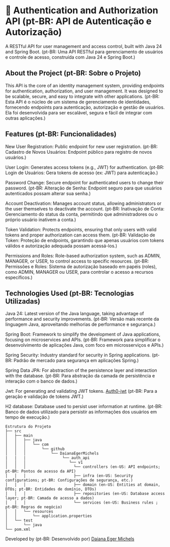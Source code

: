 # 🔐  Authentication and Authorization API (pt-BR: API de Autenticação e Autorização)
A RESTful API for user management and access control, built with Java 24 and Spring Boot.
(pt-BR: Uma API RESTful para gerenciamento de usuários e controle de acesso, construída com Java 24 e Spring Boot.)

## About the Project (pt-BR: Sobre o Projeto)
This API is the core of an identity management system, providing endpoints for authentication, authorization, and user management. It was designed to be scalable, secure, and easy to integrate with other applications.
(pt-BR: Esta API é o núcleo de um sistema de gerenciamento de identidades, fornecendo endpoints para autenticação, autorização e gestão de usuários. Ela foi desenvolvida para ser escalável, segura e fácil de integrar com outras aplicações.)

## Features (pt-BR: Funcionalidades)
New User Registration: Public endpoint for new user registration.
(pt-BR: Cadastro de Novos Usuários: Endpoint público para registro de novos usuários.)

User Login: Generates access tokens (e.g., JWT) for authentication.
(pt-BR: Login de Usuários: Gera tokens de acesso (ex: JWT) para autenticação.)

Password Change: Secure endpoint for authenticated users to change their password.
(pt-BR: Alteração de Senha: Endpoint seguro para que usuários autenticados possam alterar sua senha.)

Account Deactivation: Manages account status, allowing administrators or the user themselves to deactivate the account.
(pt-BR: Inativação de Conta: Gerenciamento do status da conta, permitindo que administradores ou o próprio usuário inativem a conta.)

Token Validation: Protects endpoints, ensuring that only users with valid tokens and proper authorization can access them.
(pt-BR: Validação de Token: Proteção de endpoints, garantindo que apenas usuários com tokens válidos e autorização adequada possam acessá-los.)

Permissions and Roles: Role-based authorization system, such as ADMIN, MANAGER, or USER, to control access to specific resources.
(pt-BR: Permissões e Roles: Sistema de autorização baseado em papéis (roles), como ADMIN, MANAGER ou USER, para controlar o acesso a recursos específicos.)

## Technologies Used (pt-BR: Tecnologias Utilizadas)
Java 24: Latest version of the Java language, taking advantage of performance and security improvements.
(pt-BR: Versão mais recente da linguagem Java, aproveitando melhorias de performance e segurança.)

Spring Boot: Framework to simplify the development of Java applications, focusing on microservices and APIs.
(pt-BR: Framework para simplificar o desenvolvimento de aplicações Java, com foco em microsserviços e APIs.)

Spring Security: Industry standard for security in Spring applications.
(pt-BR: Padrão de mercado para segurança em aplicações Spring.)

Spring Data JPA: For abstraction of the persistence layer and interaction with the database.
(pt-BR: Para abstração da camada de persistência e interação com o banco de dados.)

Jwt: For generating and validating JWT tokens. [Auth0-jwt](https://github.com/auth0/java-jwt)
(pt-BR: Para a geração e validação de tokens JWT.)

H2 database: Database used to persist user information at runtime.
(pt-BR: Banco de dados utilizado para persistir as informações dos usuários em tempo de execução.)

```
Estrutura do Projeto
├── src
│   ├── main
│   │   ├── java
│   │   │   └── com
│   │   │       └── github
│   │   │           └── DaianaEgerMichels
|   |   |                └── auth_api
│   │   │                   └── v1
│   │   │                     └── controllers (en-US: API endpoints; pt-BR: Pontos de acesso da API)
│   │   │                     ├── infra (en-US: Security configurations; pt-BR: Configurações de segurança, etc.)
│   │   │                     ├── domain (en-US: Entities at domain, DTOs; pt-BR: Entidades de domínio, DTOs)
│   │   │                     ├── repositories (en-US: Database access layer; pt-BR: Camada de acesso a dados)
│   │   │                     └── services (en-US: Business rules ; pt-BR: Regras de negócio)
│   │   └── resources
│   │       └── application.properties
│   └── test
│       └── java
└── pom.xml
```


Developed by (pt-BR: Desenvolvido por) [Daiana Eger Michels](https://github.com/DaianaEgerMichels/)
